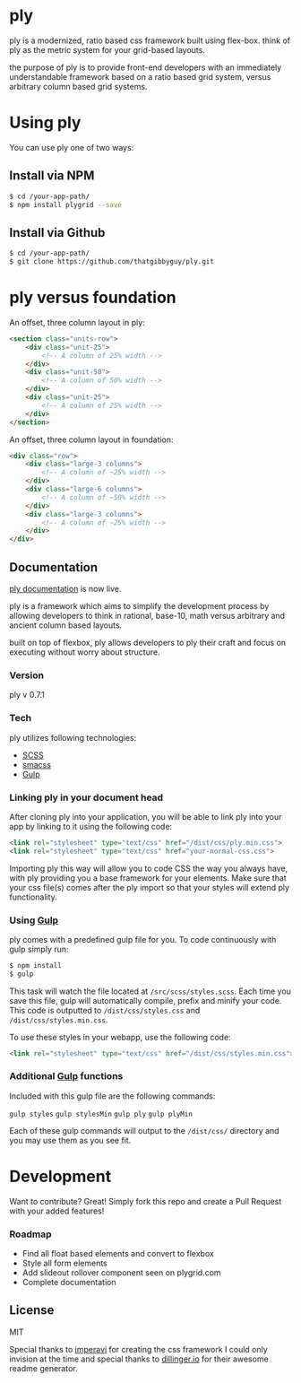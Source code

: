 # ply

ply is a modernized, ratio based css framework built using flex-box. think of ply as the metric system for your grid-based layouts.

the purpose of ply is to provide front-end developers with an immediately understandable framework based on a ratio based grid system, versus arbitrary column based grid systems.

# Using ply
You can use ply one of two ways:

## Install via NPM

```sh
$ cd /your-app-path/
$ npm install plygrid --save
```

## Install via Github

```sh
$ cd /your-app-path/
$ git clone https://github.com/thatgibbyguy/ply.git
```

# ply versus foundation

An offset, three column layout in ply:  
```html
<section class="units-row">
    <div class="unit-25">
        <!-- A column of 25% width -->
    </div>
    <div class="unit-50">
        <!-- A column of 50% width -->
    </div>
    <div class="unit-25">
        <!-- A column of 25% width -->
    </div>
</section>
```

An offset, three column layout in foundation:  
```html
<div class="row">
    <div class="large-3 columns">
        <!-- A column of ~25% width -->
    </div>
    <div class="large-6 columns">
        <!-- A column of ~50% width -->
    </div>
    <div class="large-3 columns">
        <!-- A column of ~25% width -->
    </div>
</div>
```

## Documentation 

[ply documentation] is now live. 

ply is a framework which aims to simplify the development process by allowing developers to think in rational, base-10, math versus arbitrary and ancient column based layouts.

built on top of flexbox, ply allows developers to ply their craft and focus on executing without worry about structure.

### Version
ply v 0.7.1   

### Tech
ply utilizes following technologies:

* [SCSS]
* [smacss]
* [Gulp]

### Linking ply in your document head
After cloning ply into your application, you will be able to link ply into your app by linking to it using the following code:

```html
<link rel="stylesheet" type="text/css" href="/dist/css/ply.min.css">
<link rel="stylesheet" type="text/css" href="your-normal-css.css">
```
Importing ply this way will allow you to code CSS the way you always have, with ply providing you a base framework for your elements. Make sure that your css file(s) comes after the ply import so that your styles will extend ply functionality.

### Using [Gulp]
ply comes with a predefined gulp file for you. To code continuously with gulp simply run:

```sh
$ npm install
$ gulp
```
This task will watch the file located at `/src/scss/styles.scss`. Each time you save this file, gulp will automatically compile, prefix and minify your code. This code is outputted to `/dist/css/styles.css` and `/dist/css/styles.min.css`. 

To use these styles in your webapp, use the following code:

```html
<link rel="stylesheet" type="text/css" href="/dist/css/styles.min.css">
```

### Additional [Gulp] functions
Included with this gulp file are the following commands:  

`gulp styles` `gulp stylesMin` `gulp ply` `gulp plyMin`

Each of these gulp commands will output to the `/dist/css/` directory and you may use them as you see fit. 

# Development

Want to contribute? Great! Simply fork this repo and create a Pull Request with your added features!

### Roadmap

 - Find all float based elements and convert to flexbox
 - Style all form elements
 - Add slideout rollover component seen on plygrid.com
 - Complete documentation

License
----

MIT

Special thanks to [imperavi] for creating the css framework I could only invision at the time and special thanks to [dillinger.io] for their awesome readme generator.

[//]: # (These are reference links used in the body of this note and get stripped out when the markdown processor does its job. There is no need to format nicely because it shouldn't be seen. Thanks SO - http://stackoverflow.com/questions/4823468/store-comments-in-markdown-syntax)

   [ply documentation]: <https://plygrid.com>
   [thatgibbyguy]: <https://twitter.com/thatgibbyguy>
   [legacy Kube example page]: <http://k1.imperavi.com/>
   [SCSS]: <http://sass-lang.com/>
   [git-repo-url]: <https://github.com/thatgibbyguy/ply.git>
   [smacss]: <https://smacss.com>
   [gulp]: <http://gulpjs.com/>
   [grunt]: <http://gruntjs.com/>
   [jQuery]: <http://jquery.com>
   [react.js]: <https://facebook.github.io/react/>
   [dillinger.io]: <http://dillinger.io/>
   [imperavi]: <https://imperavi.com/>


